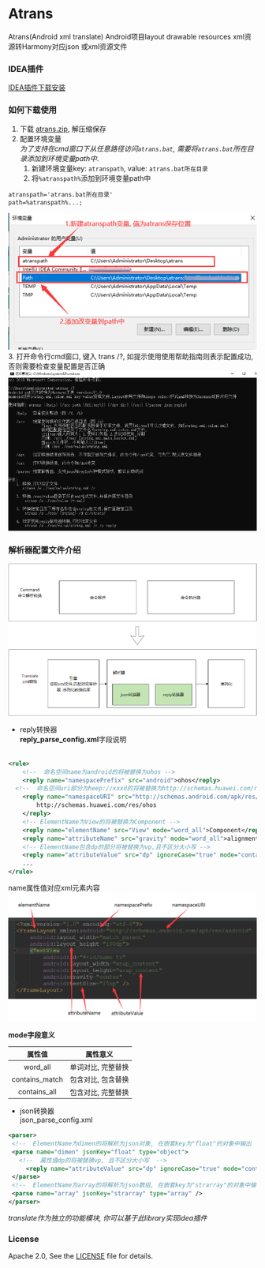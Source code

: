 # Atrans

Atrans(Android xml translate) Android项目layout drawable resources xml资源转Harmony对应json 或xml资源文件

### IDEA插件 
[IDEA插件下载安装](./README_IDEA_Plugin.md)

### 如何下载使用
1. 下载 [atrans.zip](https://github.com/yuxiangxin/Atrans/raw/master/extend/atrans.zip), 解压缩保存
2. 配置环境变量  
   *为了支持在cmd窗口下从任意路径访问`atrans.bat`, 需要将`atrans.bat`所在目录添加到环境变量path中*.
   1. 新建环境变量key: `atranspath`, value: `atrans.bat所在目录`
   2. 将`%atranspath%`添加到环境变量path中
```path
atranspath='atrans.bat所在目录'
path=%atranspath%...;
```
   ![添加环境变量](./extend/addToPath.png)    
3. 打开命令行cmd窗口, 键入 trans /?, 如提示使用使用帮助指南则表示配置成功, 否则需要检查变量配置是否正确
   ![添加环境变量](./extend/atrans_guide.png)

### 解析器配置文件介绍

![atrans模块](./extend/atrans_01.png)

* reply转换器    
  **reply_parse_config.xml**字段说明

```xml

<rule>
    <!--  命名空间name为android的将被替换为ohos -->
    <reply name="namespacePrefix" src="android">ohos</reply>
  <!--  命名空间uri部分为heep://xxxd的将被替换为http://schemas.huawei.com/res/ohos -->
    <reply name="namespaceURI" src="http://schemas.android.com/apk/res/android" mode="word_all">
        http://schemas.huawei.com/res/ohos
    </reply>
    <!-- ElementName为View的将被替换为Component -->
    <reply name="elementName" src="View" mode="word_all">Component</reply>
    <reply name="attributeName" src="gravity" mode="word_all">alignment</reply>
    <!-- ElementName包含dp的部分将被替换为vp,且不区分大小写 -->
    <reply name="attributeValue" src="dp" ignoreCase="true" mode="contains_match">vp</reply>
    ...
</rule>
```

name属性值对应xml元素内容
![replyName字段意义](./extend/reply_config_filed.png)

**mode字段意义**

| 属性值 | 属性意义 |
| :-----:| :----: |
| word_all | 单词对比, 完整替换 |
| contains_match | 包含对比, 包含替换 |
| contains_all | 包含对比, 完整替换 |

* json转换器    
  json_parse_config.xml
 ```xml
<parser>
  <!--  ElementName为dimen的将解析为json对象, 在嵌套key为"float"的对象中输出  -->
  <parse name="dimen" jsonKey="float" type="object">
    <!--  属性值dp的将被替换vp, 且不区分大小写  -->
      <reply name="attributeValue" src="dp" ignoreCase="true" mode="contains_match">vp</reply>
  </parse>
  <!--  ElementName为array的将解析为json数组, 在嵌套key为"strarray"的对象中输出  -->
  <parse name="array" jsonKey="strarray" type="array" />
</parser>
 ```

*translate作为独立的功能模块, 你可以基于此library实现idea插件*

### License

Apache 2.0, See the [LICENSE](./LICENSE) file for details.
